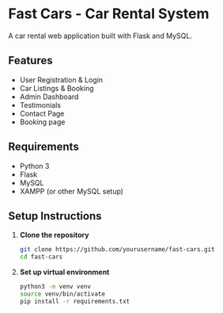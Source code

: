 # Fast Cars - Car Rental System

A car rental web application built with Flask and MySQL.

## Features

- User Registration & Login  
- Car Listings & Booking  
- Admin Dashboard  
- Testimonials  
- Contact Page
- Booking page

## Requirements

- Python 3  
- Flask  
- MySQL  
- XAMPP (or other MySQL setup)

## Setup Instructions

1. **Clone the repository**
   ```bash
   git clone https://github.com/yourusername/fast-cars.git
   cd fast-cars

2. **Set up virtual environment**
   ```bash
   python3 -m venv venv
   source venv/bin/activate
   pip install -r requirements.txt

